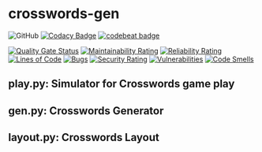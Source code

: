 # crosswords-gen

![GitHub](https://img.shields.io/github/license/lyb610/crosswords-gen)
[![Codacy Badge](https://api.codacy.com/project/badge/Grade/0d560d4e22c5474e8d7da18b79d81683)](https://www.codacy.com/manual/1522885/crosswords-gen?utm_source=github.com&amp;utm_medium=referral&amp;utm_content=lyb610/crosswords-gen&amp;utm_campaign=Badge_Grade)
[![codebeat badge](https://codebeat.co/badges/ec3fe9da-44c4-4f21-b337-c811402afa6f)](https://codebeat.co/projects/github-com-lyb610-crosswords-gen-master)

[![Quality Gate Status](https://sonarcloud.io/api/project_badges/measure?project=lyb610_crosswords-gen&metric=alert_status)](https://sonarcloud.io/dashboard?id=lyb610_crosswords-gen)
[![Maintainability Rating](https://sonarcloud.io/api/project_badges/measure?project=lyb610_crosswords-gen&metric=sqale_rating)](https://sonarcloud.io/dashboard?id=lyb610_crosswords-gen)
[![Reliability Rating](https://sonarcloud.io/api/project_badges/measure?project=lyb610_crosswords-gen&metric=reliability_rating)](https://sonarcloud.io/dashboard?id=lyb610_crosswords-gen)
[![Lines of Code](https://sonarcloud.io/api/project_badges/measure?project=lyb610_crosswords-gen&metric=ncloc)](https://sonarcloud.io/dashboard?id=lyb610_crosswords-gen)
[![Bugs](https://sonarcloud.io/api/project_badges/measure?project=lyb610_crosswords-gen&metric=bugs)](https://sonarcloud.io/dashboard?id=lyb610_crosswords-gen)
[![Security Rating](https://sonarcloud.io/api/project_badges/measure?project=lyb610_crosswords-gen&metric=security_rating)](https://sonarcloud.io/dashboard?id=lyb610_crosswords-gen)
[![Vulnerabilities](https://sonarcloud.io/api/project_badges/measure?project=lyb610_crosswords-gen&metric=vulnerabilities)](https://sonarcloud.io/dashboard?id=lyb610_crosswords-gen)
[![Code Smells](https://sonarcloud.io/api/project_badges/measure?project=lyb610_crosswords-gen&metric=code_smells)](https://sonarcloud.io/dashboard?id=lyb610_crosswords-gen)

## play.py: Simulator for Crosswords game play
## gen.py: Crosswords Generator
## layout.py: Crosswords Layout
